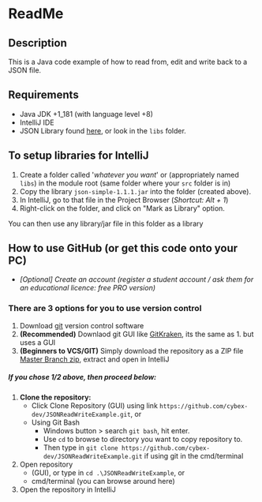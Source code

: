 # ReadMe

## Description
This is a Java code example of how to read from, edit and write back to a JSON file.

## Requirements
- Java JDK +1_181 (with language level +8)
- IntelliJ IDE
- JSON Library found [here](https://mvnrepository.com/artifact/com.googlecode.json-simple/json-simple), or look  in the ```libs``` folder.

## To setup libraries for IntelliJ
1. Create a folder called '*whatever you want*' or (appropriately named ```libs```) in the module root (same folder where your ```src``` folder is in)
2. Copy the library ```json-simple-1.1.1.jar``` into the folder (created above).
3. In IntelliJ, go to that file in the Project Browser (*Shortcut: Alt + 1*)
4. Right-click on the folder, and click on "Mark as Library" option.

You can then use any library/jar file in this folder as a library

## How to use GitHub (or get this code onto your PC)
 - _[Optional] Create an account (register a student account / ask them for an educational licence: free PRO version)_


### There are 3 options for you to use version control
 1. Download [git](https://git-scm.com/downloads) version control software
 2. **(Recommended)** Downlaod git GUI like [GitKraken](https://www.gitkraken.com/download), its the same as 1. but uses a GUI 
 3. **(Beginners to VCS/GIT)** Simply download the repository as a ZIP file [Master Branch zip](https://github.com/cybex-dev/JSONReadWriteExample/archive/master.zip), extract and open in IntelliJ
 
##### If you chose 1/2 above, then proceed below: 
 1. **Clone the repository:**
     - Click Clone Repository (GUI) using link ```https://github.com/cybex-dev/JSONReadWriteExample.git```, or 
     - Using Git Bash
         - Windows button > search ```git bash```, hit enter. 
         - Use ```cd``` to browse to directory you want to copy repository to. 
         - Then type in ```git clone https://github.com/cybex-dev/JSONReadWriteExample.git``` if using git in the cmd/terminal
 2. Open repository 
     - (GUI), or type in ```cd .\JSONReadWriteExample```, or 
     - cmd/terminal (you can browse around here)
 3. Open the repository in IntelliJ
